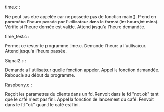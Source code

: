 time.c :

Ne peut pas etre appelée car ne possede pas de fonction main(). 
Prend en paramètre l'heure passée par l'utilisateur dans le format (int hours,int mins).
Vérifie si l'heure donnée est valide.
Attend jusqu'a l'heure demandée.

time_test.c :

Permet de tester le programme time.c.
Demande l'heure a l'utilisateur.
Attend jusqu'a l'heure passée.

Signal2.c :

Demande a l'utilisateur quelle fonction appeler.
Appel la fonction demandée.
Reboucle au début du programme.

Raspberry.c :

Reçoit les parametres du clients dans un fd.
Renvoit dans le fd "not_ok" tant que le café n'est pas fini.
Appel la fonction de lancement du café.
Renvoit dans le fd "ok" quand le café est fini.